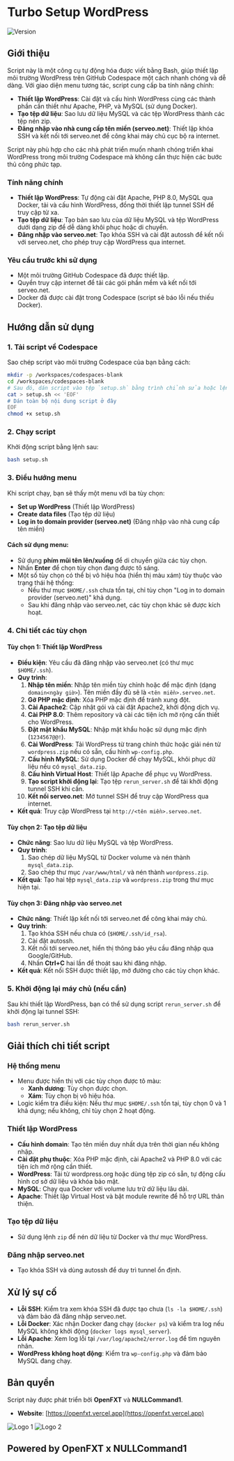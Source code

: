 # Turbo Setup WordPress

![Version](https://img.shields.io/badge/version-0.1.0-blue.svg)  

## Giới thiệu

Script này là một công cụ tự động hóa được viết bằng Bash, giúp thiết lập môi trường WordPress trên GitHub Codespace một cách nhanh chóng và dễ dàng. Với giao diện menu tương tác, script cung cấp ba tính năng chính:

- **Thiết lập WordPress**: Cài đặt và cấu hình WordPress cùng các thành phần cần thiết như Apache, PHP, và MySQL (sử dụng Docker).
- **Tạo tệp dữ liệu**: Sao lưu dữ liệu MySQL và các tệp WordPress thành các tệp nén zip.
- **Đăng nhập vào nhà cung cấp tên miền (serveo.net)**: Thiết lập khóa SSH và kết nối tới serveo.net để công khai máy chủ cục bộ ra internet.

Script này phù hợp cho các nhà phát triển muốn nhanh chóng triển khai WordPress trong môi trường Codespace mà không cần thực hiện các bước thủ công phức tạp.

### Tính năng chính

- **Thiết lập WordPress**: Tự động cài đặt Apache, PHP 8.0, MySQL qua Docker, tải và cấu hình WordPress, đồng thời thiết lập tunnel SSH để truy cập từ xa.
- **Tạo tệp dữ liệu**: Tạo bản sao lưu của dữ liệu MySQL và tệp WordPress dưới dạng zip để dễ dàng khôi phục hoặc di chuyển.
- **Đăng nhập vào serveo.net**: Tạo khóa SSH và cài đặt autossh để kết nối với serveo.net, cho phép truy cập WordPress qua internet.

### Yêu cầu trước khi sử dụng

- Một môi trường GitHub Codespace đã được thiết lập.
- Quyền truy cập internet để tải các gói phần mềm và kết nối tới serveo.net.
- Docker đã được cài đặt trong Codespace (script sẽ báo lỗi nếu thiếu Docker).

## Hướng dẫn sử dụng

### 1. Tải script về Codespace

Sao chép script vào môi trường Codespace của bạn bằng cách:

```bash
mkdir -p /workspaces/codespaces-blank
cd /workspaces/codespaces-blank
# Sau đó, dán script vào tệp `setup.sh` bằng trình chỉnh sửa hoặc lệnh sau:
cat > setup.sh << 'EOF'
# Dán toàn bộ nội dung script ở đây
EOF
chmod +x setup.sh
```

### 2. Chạy script

Khởi động script bằng lệnh sau:

```bash
bash setup.sh
```

### 3. Điều hướng menu

Khi script chạy, bạn sẽ thấy một menu với ba tùy chọn:

- **Set up WordPress** (Thiết lập WordPress)
- **Create data files** (Tạo tệp dữ liệu)
- **Log in to domain provider (serveo.net)** (Đăng nhập vào nhà cung cấp tên miền)

#### Cách sử dụng menu:
- Sử dụng **phím mũi tên lên/xuống** để di chuyển giữa các tùy chọn.
- Nhấn **Enter** để chọn tùy chọn đang được tô sáng.
- Một số tùy chọn có thể bị vô hiệu hóa (hiển thị màu xám) tùy thuộc vào trạng thái hệ thống:
  - Nếu thư mục `$HOME/.ssh` chưa tồn tại, chỉ tùy chọn "Log in to domain provider (serveo.net)" khả dụng.
  - Sau khi đăng nhập vào serveo.net, các tùy chọn khác sẽ được kích hoạt.

### 4. Chi tiết các tùy chọn

#### **Tùy chọn 1: Thiết lập WordPress**
- **Điều kiện**: Yêu cầu đã đăng nhập vào serveo.net (có thư mục `$HOME/.ssh`).
- **Quy trình**:
  1. **Nhập tên miền**: Nhập tên miền tùy chỉnh hoặc để mặc định (dạng `domain<ngày giờ>`). Tên miền đầy đủ sẽ là `<tên miền>.serveo.net`.
  2. **Gỡ PHP mặc định**: Xóa PHP mặc định để tránh xung đột.
  3. **Cài Apache2**: Cập nhật gói và cài đặt Apache2, khởi động dịch vụ.
  4. **Cài PHP 8.0**: Thêm repository và cài các tiện ích mở rộng cần thiết cho WordPress.
  5. **Đặt mật khẩu MySQL**: Nhập mật khẩu hoặc sử dụng mặc định (`1234567@@!`).
  6. **Cài WordPress**: Tải WordPress từ trang chính thức hoặc giải nén từ `wordpress.zip` nếu có sẵn, cấu hình `wp-config.php`.
  7. **Cấu hình MySQL**: Sử dụng Docker để chạy MySQL, khôi phục dữ liệu nếu có `mysql_data.zip`.
  8. **Cấu hình Virtual Host**: Thiết lập Apache để phục vụ WordPress.
  9. **Tạo script khởi động lại**: Tạo tệp `rerun_server.sh` để tái khởi động tunnel SSH khi cần.
  10. **Kết nối serveo.net**: Mở tunnel SSH để truy cập WordPress qua internet.
- **Kết quả**: Truy cập WordPress tại `http://<tên miền>.serveo.net`.

#### **Tùy chọn 2: Tạo tệp dữ liệu**
- **Chức năng**: Sao lưu dữ liệu MySQL và tệp WordPress.
- **Quy trình**:
  1. Sao chép dữ liệu MySQL từ Docker volume và nén thành `mysql_data.zip`.
  2. Sao chép thư mục `/var/www/html/` và nén thành `wordpress.zip`.
- **Kết quả**: Tạo hai tệp `mysql_data.zip` và `wordpress.zip` trong thư mục hiện tại.

#### **Tùy chọn 3: Đăng nhập vào serveo.net**
- **Chức năng**: Thiết lập kết nối tới serveo.net để công khai máy chủ.
- **Quy trình**:
  1. Tạo khóa SSH nếu chưa có (`$HOME/.ssh/id_rsa`).
  2. Cài đặt autossh.
  3. Kết nối tới serveo.net, hiển thị thông báo yêu cầu đăng nhập qua Google/GitHub.
  4. Nhấn **Ctrl+C** hai lần để thoát sau khi đăng nhập.
- **Kết quả**: Kết nối SSH được thiết lập, mở đường cho các tùy chọn khác.

### 5. Khởi động lại máy chủ (nếu cần)

Sau khi thiết lập WordPress, bạn có thể sử dụng script `rerun_server.sh` để khởi động lại tunnel SSH:

```bash
bash rerun_server.sh
```

## Giải thích chi tiết script

### **Hệ thống menu**
- Menu được hiển thị với các tùy chọn được tô màu:
  - **Xanh dương**: Tùy chọn được chọn.
  - **Xám**: Tùy chọn bị vô hiệu hóa.
- Logic kiểm tra điều kiện: Nếu thư mục `$HOME/.ssh` tồn tại, tùy chọn 0 và 1 khả dụng; nếu không, chỉ tùy chọn 2 hoạt động.

### **Thiết lập WordPress**
- **Cấu hình domain**: Tạo tên miền duy nhất dựa trên thời gian nếu không nhập.
- **Cài đặt phụ thuộc**: Xóa PHP mặc định, cài Apache2 và PHP 8.0 với các tiện ích mở rộng cần thiết.
- **WordPress**: Tải từ wordpress.org hoặc dùng tệp zip có sẵn, tự động cấu hình cơ sở dữ liệu và khóa bảo mật.
- **MySQL**: Chạy qua Docker với volume lưu trữ dữ liệu lâu dài.
- **Apache**: Thiết lập Virtual Host và bật module rewrite để hỗ trợ URL thân thiện.

### **Tạo tệp dữ liệu**
- Sử dụng lệnh `zip` để nén dữ liệu từ Docker và thư mục WordPress.

### **Đăng nhập serveo.net**
- Tạo khóa SSH và dùng autossh để duy trì tunnel ổn định.

## Xử lý sự cố

- **Lỗi SSH**: Kiểm tra xem khóa SSH đã được tạo chưa (`ls -la $HOME/.ssh`) và đảm bảo đã đăng nhập serveo.net.
- **Lỗi Docker**: Xác nhận Docker đang chạy (`docker ps`) và kiểm tra log nếu MySQL không khởi động (`docker logs mysql_server`).
- **Lỗi Apache**: Xem log lỗi tại `/var/log/apache2/error.log` để tìm nguyên nhân.
- **WordPress không hoạt động**: Kiểm tra `wp-config.php` và đảm bảo MySQL đang chạy.

## Bản quyền

Script này được phát triển bởi **OpenFXT** và **NULLCommand1**.  
- **Website**: [https://openfxt.vercel.app](https://openfxt.vercel.app)

![Logo 1](https://openfxt.vercel.app/images/favicon.png)
![Logo 2](https://openfxt.vercel.app/images/brand.png)

## Powered by OpenFXT x NULLCommand1
